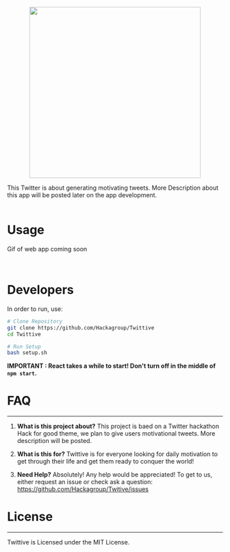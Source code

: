 <p align="center"><a href="#" target="_blank"><img width="400"src="https://i.imgur.com/lb8GddO.png"></a></p>

This Twitter is about generating motivating tweets. More Description about this app will be posted later on the app development.
<br>
<br>

# Usage

Gif of web app coming soon

<br>

# Developers

<p>In order to run, use:</p>

```sh
# Clone Repository
git clone https://github.com/Hackagroup/Twittive
cd Twittive

# Run Setup
bash setup.sh
```

<b>IMPORTANT : React takes a while to start! Don't turn off in the middle of `npm start`.</b>

# FAQ

---

1. **What is this project about?**
   This project is baed on a Twitter hackathon Hack for good theme, we plan to give users motivational tweets. More description will be posted.

2. **What is this for?**
   Twittive is for everyone looking for daily motivation to get through their life and get them ready to conquer the world!

3. **Need Help?**
   Absolutely! Any help would be appreciated! To get to us, either request an
   issue or check ask a question: https://github.com/Hackagroup/Twitive/issues

# License

---

Twittive is Licensed under the MIT License.
